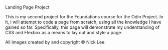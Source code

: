 Landing Page Project

This is my second project for the Foundations course for the Odin Project. In it, I will attempt to code a page from scratch, using all the knowledge I have gained so far. Specifically, this page will demonstrate my understanding of CSS and Flexbox as a means to lay out and style a page.

All images created by and copyright © Nick Lee.